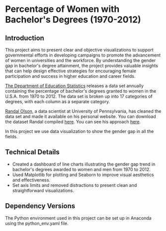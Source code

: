 # Percentage of Women with Bachelor's Degrees (1970-2012)

## Introduction

This project aims to present clear and objective visualizations to support governmental efforts in developing campaigns to promote the advancement of women in universities and the workforce. By understanding the gender gap in bachelor's degree attainment, the project provides valuable insights that can help design effective strategies for encouraging female participation and success in higher education and career fields.

[The Department of Education Statistics](https://nces.ed.gov/programs/digest/2013menu_tables.asp) releases a data set annually 
containing the percentage of bachelor's degrees granted to women in the U.S.A. from 1970 to 2012. The data set is broken up 
into 17 categories of degrees, with each column as a separate category.

[Randal Olson](http://www.randalolson.com), a data scientist at University of Pennsylvania, has cleaned the data set and made 
it available on his personal website. You can download the dataset Randal 
compiled [here](http://www.randalolson.com/wp-content/uploads/percent-bachelors-degrees-women-usa.csv). 
You can see his approach [here](http://www.randalolson.com/2014/06/14/percentage-of-bachelors-degrees-conferred-to-women-by-major-1970-2012/).

In this project we use data visualization to show the gender gap in all the fields.

## Technical Details

- Created a dashboard of line charts illustrating the gender gap trend in bachelor's degrees awarded to women and men from 1970 to 2012.
- Used Matplotlib for plotting and Seaborn to improve visual aesthetics and effectiveness.
- Set axis limits and removed distractions to present clean and straightforward visualizations.

## Dependency Versions

The Python environment used in this project can be set up in Anaconda using the python_env.yaml file.
